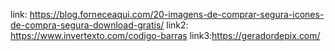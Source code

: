 link: https://blog.forneceaqui.com/20-imagens-de-comprar-segura-icones-de-compra-segura-download-gratis/
link2: https://www.invertexto.com/codigo-barras
link3:https://geradordepix.com/